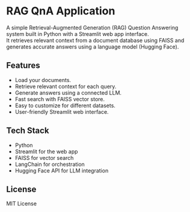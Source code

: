 # RAG QnA Application

A simple Retrieval-Augmented Generation (RAG) Question Answering system built in Python with a Streamlit web app interface.  
It retrieves relevant context from a document database using FAISS and generates accurate answers using a language model (Hugging Face).

## Features
- Load your documents.
- Retrieve relevant context for each query.
- Generate answers using a connected LLM.
- Fast search with FAISS vector store.
- Easy to customize for different datasets.
- User-friendly Streamlit web interface.

## Tech Stack
- Python
- Streamlit for the web app
- FAISS for vector search
- LangChain for orchestration
- Hugging Face API for LLM integration




## License
MIT License
